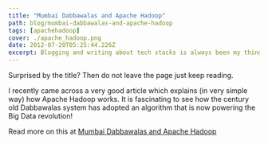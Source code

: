 ```yaml
---
title: "Mumbai Dabbawalas and Apache Hadoop"
path: blog/mumbai-dabbawalas-and-apache-hadoop
tags: [apachehadoop]
cover: ./apache_hadoop.png
date: 2012-07-20T05:25:44.226Z
excerpt: Blogging and writing about tech stacks is always been my thing. Mumbai Dabbawalas and Apache Hadoop
---
```

Surprised by the title? Then do not leave the page just keep reading.

I recently came across a very good article which explains (in very simple way) how Apache Hadoop works. It is fascinating to see how the century old Dabbawalas system has adopted an algorithm that is now powering the Big Data revolution!

Read more on this at  [Mumbai Dabbawalas and Apache Hadoop](https://yourstory.com/2012/07/what-is-common-between-mumbai-dabbawalas-and-apache-hadoop?utm_pageloadtype=scroll "Mumbai Dabbawalas and Apache Hadoop")